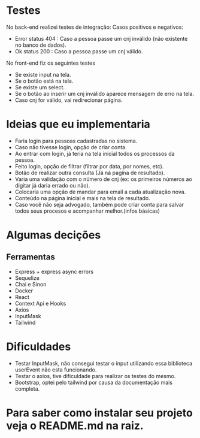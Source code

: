 # Testes

No back-end realizei testes de integração:
Casos positivos e negativos:
 - Error status 404 : Caso a pessoa passe um cnj inválido (não existente no banco de dados).
 - Ok status 200 : Caso a pessoa passe um cnj válido.

No front-end fiz os seguintes testes
- Se existe input na tela.
- Se o botão está na tela.
- Se existe um select.
- Se o botão ao inserir um cnj inválido aparece mensagem de erro na tela.
- Caso cnj for válido, vai redirecionar página.

# Ideias que eu implementaria
- Faria login para pessoas cadastradas no sistema.
- Caso não tivesse login, opção de criar conta.
- Ao entrar com login, já teria na tela inicial todos os processos da pessoa.
- Feito login, opção de filtrar (filtrar por data, por nomes, etc).
- Botão de realizar outra consulta (Já ná pagína de resultado).
- Varia uma validação com o número de cnj (ex: os primeiros números ao digitar já daria errado ou não).
- Colocaria uma opção de mandar para email a cada atualização nova.
- Conteúdo na página inicial e mais na tela de resultado.
- Caso você não seja advogado, também pode criar conta para salvar todos seus procesos e acompanhar melhor.(infos básicas)

# Algumas decições
## Ferramentas
- Express + express async errors
- Sequelize
- Chai e Sinon
- Docker
- React
- Context Api e Hooks
- Axios
- InputMask
- Tailwind

# Dificuldades

- Testar InputMask, não consegui testar o input utilizando essa biblioteca userEvent não esta funcionando.
- Testar o axios, tive dificuldade para realizar os testes do mesmo.
- Bootstrap, optei pelo tailwind por causa da documentação mais completa.

# Para saber como instalar seu projeto veja o README.md na raiz.
